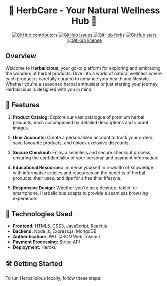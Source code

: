 <div align="center">

# 🌿 HerbCare - Your Natural Wellness Hub 🌿

[![GitHub contributors](https://img.shields.io/github/contributors/your-username/herbal-web-app.svg)](https://github.com/your-username/herbal-web-app/graphs/contributors)
[![GitHub issues](https://img.shields.io/github/issues/your-username/herbal-web-app.svg)](https://github.com/your-username/herbal-web-app/issues)
[![GitHub forks](https://img.shields.io/github/forks/your-username/herbal-web-app.svg)](https://github.com/your-username/herbal-web-app/network)
[![GitHub stars](https://img.shields.io/github/stars/your-username/herbal-web-app.svg)](https://github.com/your-username/herbal-web-app/stargazers)
[![GitHub license](https://img.shields.io/github/license/your-username/herbal-web-app.svg)](https://github.com/your-username/herbal-web-app/blob/main/LICENSE)

</div>

## Overview

Welcome to **Herbalicious**, your go-to platform for exploring and embracing the wonders of herbal products. Dive into a world of natural wellness where each product is carefully curated to enhance your health and lifestyle. Whether you're a seasoned herbal enthusiast or just starting your journey, Herbalicious is designed with you in mind.

## 🌟 Features

1. **Product Catalog:** Explore our vast catalogue of premium herbal products, each accompanied by detailed descriptions and vibrant images.

2. **User Accounts:** Create a personalized account to track your orders, save favourite products, and unlock exclusive discounts.

3. **Secure Checkout:** Enjoy a seamless and secure checkout process, ensuring the confidentiality of your personal and payment information.

4. **Educational Resources:** Immerse yourself in a wealth of knowledge with informative articles and resources on the benefits of herbal products, their uses, and tips for a healthier lifestyle.

5. **Responsive Design:** Whether you're on a desktop, tablet, or smartphone, Herbalicious adapts to provide a seamless browsing experience.

## 🚀 Technologies Used

- **Frontend:** HTML5, CSS3, JavaScript, React.js
- **Backend:** Node.js, Express.js, MongoDB
- **Authentication:** JWT (JSON Web Tokens)
- **Payment Processing:** Stripe API
- **Deployment:** Heroku

## 🛠️ Getting Started

To run Herbalicious locally, follow these steps:


